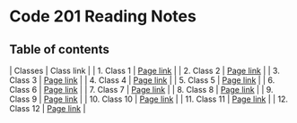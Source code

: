 # Code 201 Reading Notes

## Table of contents

| Classes | Class link |
| 1. Class 1 | [Page link](class-01.md) |
| 2. Class 2 | [Page link](class-02.md) |
| 3. Class 3 | [Page link](class-03.md) |
| 4. Class 4 | [Page link](class-04.md) |
| 5. Class 5 | [Page link](class-05.md) |
| 6. Class 6 | [Page link](class-06.md) |
| 7. Class 7 | [Page link](class-07.md) |
| 8. Class 8 | [Page link](class-08.md) |
| 9. Class 9 | [Page link](class-09.md) |
| 10. Class 10 | [Page link](class-10.md) |
| 11. Class 11 | [Page link](class-11.md) |
| 12. Class 12 | [Page link](class-12.md) |
